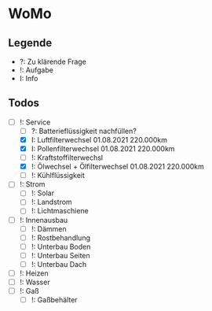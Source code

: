 # WoMo

## Legende
- ?: Zu klärende Frage
- !: Aufgabe 
- I: Info

## Todos
- [ ] !: Service
	- [ ] ?: Batterieflüssigkeit nachfüllen?
	- [X] I: Luftfilterwechsel 01.08.2021 220.000km
	- [x] I: Pollenfilterwechsel 01.08.2021 220.000km
	- [ ] !: Kraftstoffilterwechsl 
	- [x] !: Ölwechsel + Ölfilterwechsel 01.08.2021 220.000km
	- [ ] !: Kühlflüssigkeit

- [ ] !: Strom 
	- [ ] !: Solar
	- [ ] !: Landstrom
	- [ ] !: Lichtmaschiene
- [ ] !: Innenausbau
	- [ ] !: Dämmen
	- [ ] !: Rostbehandlung
	- [ ] !: Unterbau Boden
	- [ ] !: Unterbau Seiten
	- [ ] !: Unterbau Dach
- [ ] !: Heizen
- [ ] !: Wasser
- [ ] !: Gaß
	- [ ] !: Gaßbehälter
